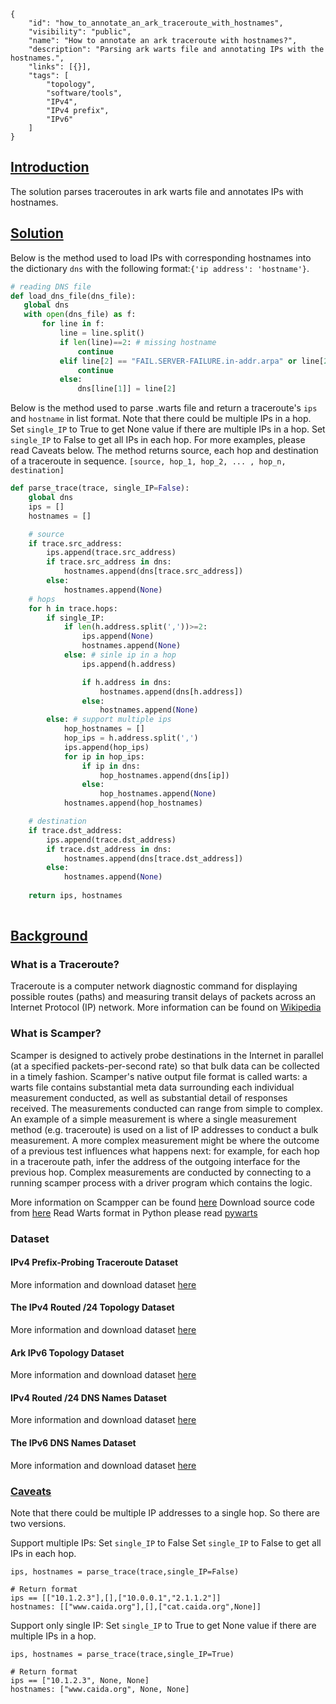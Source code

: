 ~~~
{
    "id": "how_to_annotate_an_ark_traceroute_with_hostnames",
    "visibility": "public",
    "name": "How to annotate an ark traceroute with hostnames?",
    "description": "Parsing ark warts file and annotating IPs with the hostnames.",
    "links": [{}],
    "tags": [
        "topology",
        "software/tools",
        "IPv4",
        "IPv4 prefix",
        "IPv6"
    ]
}
~~~
## **<ins> Introduction </ins>**
The solution parses traceroutes in ark warts file and annotates IPs with hostnames. 

## **<ins> Solution </ins>**
Below is the method used to load IPs with corresponding hostnames into the dictionary `dns` with the following format:`{'ip address': 'hostname'}`.
 ~~~python
# reading DNS file
def load_dns_file(dns_file):
    global dns
    with open(dns_file) as f:
        for line in f:
            line = line.split()
            if len(line)==2: # missing hostname
                continue
            elif line[2] == "FAIL.SERVER-FAILURE.in-addr.arpa" or line[2] == "FAIL.NON-AUTHORITATIVE.in-addr.arpa":
                continue
            else:
                dns[line[1]] = line[2]
~~~

Below is the method used to parse .warts file and return a traceroute's `ips` and `hostname` in list format. Note that there could be multiple IPs in a hop. Set `single_IP` to True to get None value if there are multiple IPs in a hop. Set `single_IP` to False to get all IPs in each hop. For more examples, please read Caveats below.
The method returns source, each hop and destination of a traceroute in sequence. `[source, hop_1, hop_2, ... , hop_n, destination]`
~~~python
def parse_trace(trace, single_IP=False):
    global dns
    ips = []
    hostnames = []

    # source
    if trace.src_address:
        ips.append(trace.src_address)
        if trace.src_address in dns:
            hostnames.append(dns[trace.src_address])
        else:
            hostnames.append(None)
    # hops
    for h in trace.hops:
        if single_IP:
            if len(h.address.split(','))>=2:
                ips.append(None)
                hostnames.append(None)
            else: # sinle ip in a hop
                ips.append(h.address)

                if h.address in dns:
                    hostnames.append(dns[h.address])
                else:
                    hostnames.append(None)
        else: # support multiple ips
            hop_hostnames = []
            hop_ips = h.address.split(',')
            ips.append(hop_ips)
            for ip in hop_ips:
                if ip in dns:
                    hop_hostnames.append(dns[ip])
                else:
                    hop_hostnames.append(None)
            hostnames.append(hop_hostnames)

    # destination
    if trace.dst_address:
        ips.append(trace.dst_address)
        if trace.dst_address in dns:
            hostnames.append(dns[trace.dst_address])
        else:
            hostnames.append(None)
    
    return ips, hostnames
            
~~~
##  **<ins> Background </ins>**

### What is a Traceroute?
Traceroute is a computer network diagnostic command for displaying possible routes (paths) and measuring transit delays of packets across an Internet Protocol (IP) network.
More information can be found on [Wikipedia](https://en.wikipedia.org/wiki/Traceroute)

### What is Scamper?
Scamper is designed to actively probe destinations in the Internet in parallel (at a specified packets-per-second rate) so that bulk data can be collected in a timely fashion. Scamper's native output file format is called warts: a warts file contains substantial meta data surrounding each individual measurement conducted, as well as substantial detail of responses received. The measurements conducted can range from simple to complex. An example of a simple measurement is where a single measurement method (e.g. traceroute) is used on a list of IP addresses to conduct a bulk measurement. A more complex measurement might be where the outcome of a previous test influences what happens next: for example, for each hop in a traceroute path, infer the address of the outgoing interface for the previous hop. Complex measurements are conducted by connecting to a running scamper process with a driver program which contains the logic.

More information on Scampper can be found [here](https://www.caida.org/tools/measurement/scamper/)
Download source code from [here](https://www.caida.org/tools/measurement/scamper/code/scamper-cvs-20200717.tar.gz)
Read Warts format in Python please read [pywarts](https://github.com/drakkar-lig/scamper-pywarts)

### Dataset ###
#### IPv4 Prefix-Probing Traceroute Dataset
More information and download dataset [here](https://www.caida.org/data/active/ipv4_prefix_probing_dataset.xml)

#### The IPv4 Routed /24 Topology Dataset
More information and download dataset [here](https://www.caida.org/data/active/ipv4_routed_24_topology_dataset.xml)

#### Ark IPv6 Topology Dataset
More information and download dataset [here](https://www.caida.org/data/active/ipv6_allpref_topology_dataset.xml)

#### IPv4 Routed /24 DNS Names Dataset
More information and download dataset [here](https://www.caida.org/data/active/ipv4_dnsnames_dataset.xml)

#### The IPv6 DNS Names Dataset
More information and download dataset [here](https://www.caida.org/data/active/ipv6_dnsnames_dataset.xml)
    
### <ins> Caveats </ins>
Note that there could be multiple IP addresses to a single hop. So there are two versions. 

Support multiple IPs: Set `single_IP` to False
Set `single_IP` to False to get all IPs in each hop. 
~~~    
ips, hostnames = parse_trace(trace,single_IP=False)

# Return format
ips == [["10.1.2.3"],[],["10.0.0.1","2.1.1.2"]]
hostnames: [["www.caida.org"],[],["cat.caida.org",None]]
~~~

Support only single IP:
Set `single_IP` to True to get None value if there are multiple IPs in a hop. 
~~~
ips, hostnames = parse_trace(trace,single_IP=True)

# Return format
ips == ["10.1.2.3", None, None]
hostnames: ["www.caida.org", None, None]
~~~



